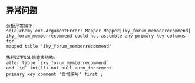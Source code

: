 ## 异常问题

    会报异常如下:
    sqlalchemy.exc.ArgumentError: Mapper Mapper|iky_forum_memberrecommend|
    iky_forum_memberrecommend could not assemble any primary key columns for
    mapped table 'iky_forum_memberrecommend'

    执行以下SQL修改表结构:
    alter table `iky_forum_memberrecommend`
    add `id` int(11) not null auto_increment
    primary key comment '自增编号' first ;
